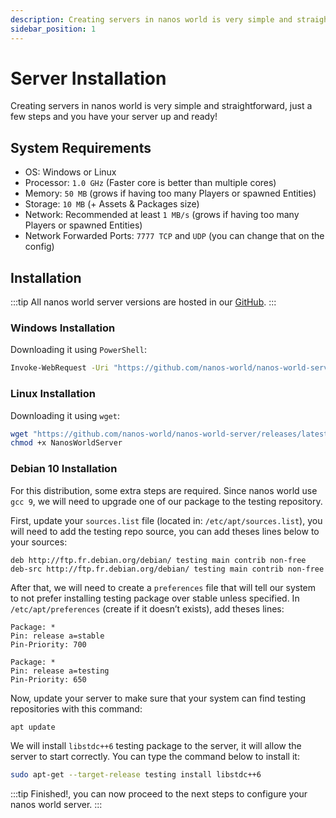 ```yaml
---
description: Creating servers in nanos world is very simple and straightforward, just a few steps and you have your server up and ready!
sidebar_position: 1
---
```


# Server Installation

Creating servers in nanos world is very simple and straightforward, just a few steps and you have your server up and ready!

## System Requirements

* OS: Windows or Linux
* Processor: `1.0 GHz` \(Faster core is better than multiple cores\)
* Memory: `50 MB` \(grows if having too many Players or spawned Entities\)
* Storage: `10 MB` \(+ Assets & Packages size\)
* Network: Recommended at least `1 MB/s` \(grows if having too many Players or spawned Entities\)
* Network Forwarded Ports: `7777 TCP` and `UDP` \(you can change that on the config\)

## Installation

:::tip
All nanos world server versions are hosted in our [GitHub](https://github.com/nanos-world/nanos-world-server/releases).
:::

### Windows Installation

Downloading it using `PowerShell`:

```bash
Invoke-WebRequest -Uri "https://github.com/nanos-world/nanos-world-server/releases/latest/download/NanosWorldServer.exe" -OutFile NanosWorldServer.exe
```

### Linux Installation

Downloading it using `wget`:

```bash
wget "https://github.com/nanos-world/nanos-world-server/releases/latest/download/NanosWorldServer"
chmod +x NanosWorldServer
```

### Debian 10 Installation

For this distribution, some extra steps are required. Since nanos world use `gcc 9`, we will need to upgrade one of our package to the testing repository.

First, update your `sources.list` file \(located in: `/etc/apt/sources.list`\), you will need to add the testing repo source, you can add theses lines below to your sources:

```text
deb http://ftp.fr.debian.org/debian/ testing main contrib non-free
deb-src http://ftp.fr.debian.org/debian/ testing main contrib non-free
```

After that, we will need to create a `preferences` file that will tell our system to not prefer installing testing package over stable unless specified. In `/etc/apt/preferences` \(create if it doesn’t exists\), add theses lines:

```text
Package: *
Pin: release a=stable
Pin-Priority: 700

Package: *
Pin: release a=testing
Pin-Priority: 650
```

Now, update your server to make sure that your system can find testing repositories with this command:

```bash
apt update
```

We will install `libstdc++6` testing package to the server, it will allow the server to start correctly. You can type the command below to install it:

```bash
sudo apt-get --target-release testing install libstdc++6
```

:::tip
Finished!, you can now proceed to the next steps to configure your nanos world server.
:::

